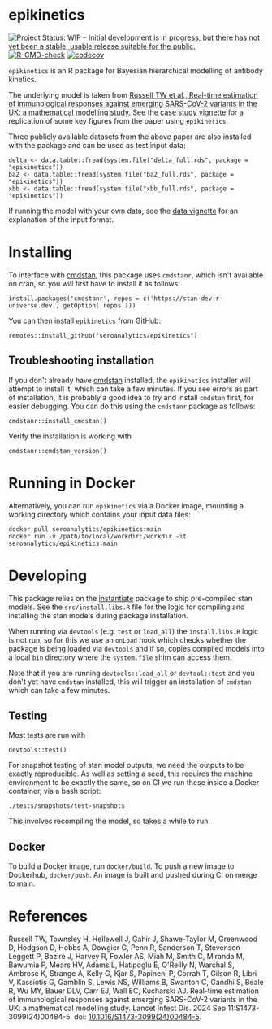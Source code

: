 # epikinetics
[![Project Status: WIP – Initial development is in progress, but there has not yet been a stable, usable release suitable for the public.](https://www.repostatus.org/badges/latest/wip.svg)](https://www.repostatus.org/#wip) [![R-CMD-check](https://github.com/seroanalytics/epikinetics/actions/workflows/check-standard.yaml/badge.svg)](https://github.com/seroanalytics/epikinetics/actions/workflows/check-standard.yaml) [![codecov](https://codecov.io/gh/seroanalytics/epikinetics/graph/badge.svg?token=5MZYYDUZYH)](https://codecov.io/gh/seroanalytics/epikinetics)

`epikinetics` is an R package for Bayesian hierarchical modelling of antibody kinetics.

The underlying model is taken from [Russell TW et al., Real-time estimation of immunological responses against emerging SARS-CoV-2 variants in the UK: a mathematical modelling study.](#References)
See the [case study vignette](https://seroanalytics.org/epikinetics/articles/biokinetics.html) for a replication of some key figures from the paper using `epikinetics`.

Three publicly available datasets from the above paper are also installed with the package and 
can be used as test input data:

```{r}
delta <- data.table::fread(system.file("delta_full.rds", package = "epikinetics"))
ba2 <- data.table::fread(system.file("ba2_full.rds", package = "epikinetics"))
xbb <- data.table::fread(system.file("xbb_full.rds", package = "epikinetics"))
```

If running the model with your own data, see the [data vignette](https://seroanalytics.org/epikinetics/articles/data.html) for 
an explanation of the input format. 

# Installing

To interface with [cmdstan](https://mc-stan.org/users/interfaces/cmdstan), this package uses `cmdstanr`, which isn't available on cran, so you will first have to install it as follows:

```
install.packages('cmdstanr', repos = c('https://stan-dev.r-universe.dev', getOption('repos')))
```

You can then install `epikinetics` from GitHub:

```
remotes::install_github("seroanalytics/epikinetics")
```

## Troubleshooting installation

If you don't already have [cmdstan](https://mc-stan.org/users/interfaces/cmdstan) installed, the `epikinetics` installer will attempt 
to install it, which can take a few minutes. If you see errors as part of installation, it is 
probably a good idea to try and install `cmdstan` first, for easier debugging. You can 
do this using the `cmdstanr` package as follows:

```{r}
cmdstanr::install_cmdstan()
```

Verify the installation is working with

```{r}
cmdstanr::cmdstan_version()
```

# Running in Docker

Alternatively, you can run `epikinetics` via a Docker image, mounting a working directory which contains your input data files:

```
docker pull seroanalytics/epikinetics:main
docker run -v /path/to/local/workdir:/workdir -it seroanalytics/epikinetics:main
```

# Developing

This package relies on the [instantiate](https://wlandau.github.io/instantiate/) package 
to ship pre-compiled stan models. See the `src/install.libs.R` file for the logic for compiling 
and installing the stan models during package installation. 

When running via `devtools` (e.g. `test` or `load_all`) the `install.libs.R` logic is not run, 
so for this we use an `onLoad` hook which checks whether the package is being loaded via `devtools`
and if so, copies compiled models into a local `bin` directory where the `system.file` shim
can access them.

Note that if you are running `devtools::load_all` or `devtool::test` and you don't yet 
have `cmdstan` installed, this will trigger an installation of `cmdstan` which can take 
a few minutes.

## Testing

Most tests are run with

```{r}
devtools::test()
```

For snapshot testing of stan model outputs, we need the outputs to be exactly 
reproducible. As well as setting a seed, this requires the machine environment 
to be exactly the same, so on CI we run these inside a Docker container, via a bash script:

```{shell}
./tests/snapshots/test-snapshots
```

This involves recompiling the model, so takes a while to run.

## Docker
To build a Docker image, run `docker/build`. 
To push a new image to Dockerhub, `docker/push`. An image is built and pushed 
during CI on merge to main.

# References
Russell TW, Townsley H, Hellewell J, Gahir J, Shawe-Taylor M, Greenwood D, Hodgson D, Hobbs A, Dowgier G, Penn R, Sanderson T, Stevenson-Leggett P, Bazire J, Harvey R, Fowler AS, Miah M, Smith C, Miranda M, Bawumia P, Mears HV, Adams L, Hatipoglu E, O'Reilly N, Warchal S, Ambrose K, Strange A, Kelly G, Kjar S, Papineni P, Corrah T, Gilson R, Libri V, Kassiotis G, Gamblin S, Lewis NS, Williams B, Swanton C, Gandhi S, Beale R, Wu MY, Bauer DLV, Carr EJ, Wall EC, Kucharski AJ. Real-time estimation of immunological responses against emerging SARS-CoV-2 variants in the UK: a mathematical modelling study. Lancet Infect Dis. 2024 Sep 11:S1473-3099(24)00484-5. doi: [10.1016/S1473-3099(24)00484-5](https://doi.org/10.1016/s1473-3099(24)00484-5).
